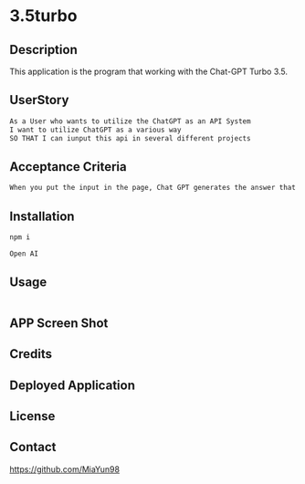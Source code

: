 # 3.5turbo

## Description 
This application is the program that working with the Chat-GPT Turbo 3.5. 

## UserStory 

```md
As a User who wants to utilize the ChatGPT as an API System 
I want to utilize ChatGPT as a various way
SO THAT I can iunput this api in several different projects 

```

## Acceptance Criteria

```md
When you put the input in the page, Chat GPT generates the answer that is related and print out the result in the page. 
```

## Installation 

```md
npm i

Open AI 
```

## Usage 

```md

```

## APP Screen Shot 



## Credits 




## Deployed Application 



## License 



## Contact 
https://github.com/MiaYun98
